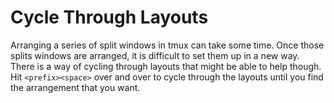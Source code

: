 # Cycle Through Layouts

Arranging a series of split windows in tmux can take some time. Once those
splits windows are arranged, it is difficult to set them up in a new way.
There is a way of cycling through layouts that might be able to help though.
Hit `<prefix><space>` over and over to cycle through the layouts until you
find the arrangement that you want.
